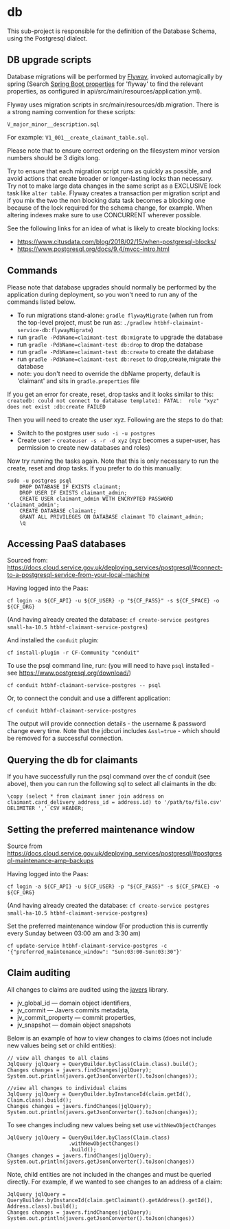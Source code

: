 db
=============

This sub-project is responsible for the definition of the Database Schema, using the Postgresql dialect.


DB upgrade scripts
-------------

Database migrations will be performed by [Flyway](https://flywaydb.org/documentation/), invoked automagically by spring
(Search [Spring Boot properties](https://docs.spring.io/spring-boot/docs/current/reference/html/common-application-properties.html)
for 'flyway' to find the relevant properties, as configured in api/src/main/resources/application.yml).

Flyway uses migration scripts in src/main/resources/db.migration.
There is a strong naming convention for these scripts:
```
V_major_minor__description.sql
```
For example: `V1_001__create_claimant_table.sql`.

Please note that to ensure correct ordering on the filesystem minor version numbers should be 3 digits long.

Try to ensure that each migration script runs as quickly as possible, and avoid actions that create broader or longer-lasting locks than necessary.
Try not to make large data changes in the same script as a EXCLUSIVE lock task like `alter table`.
Flyway creates a transaction per migration script and if you mix the two the non blocking data task becomes a blocking one because of the lock required for the schema change, for example.
When altering indexes make sure to use CONCURRENT wherever possible.

See the following links for an idea of what is likely to create blocking locks:
- https://www.citusdata.com/blog/2018/02/15/when-postgresql-blocks/
- https://www.postgresql.org/docs/9.4/mvcc-intro.html


Commands
-------------

Please note that database upgrades should normally be performed by the application during deployment, so you won't need to run any of the commands listed below.

- To run migrations stand-alone: `gradle flywayMigrate` (when run from the top-level project, must be run as: `./gradlew htbhf-claimaint-service-db:flywayMigrate`)
- run `gradle -PdbName=claimant-test db:migrate` to upgrade the database
- run `gradle -PdbName=claimant-test db:drop` to drop the database
- run `gradle -PdbName=claimant-test db:create` to create the database
- run `gradle -PdbName=claimant-test db:reset` to drop,create,migrate the database
- note: you don't need to override the dbName property, default is 'claimant' and sits in `gradle.properties` file

If you get an error for create, reset, drop tasks and it looks similar to this:
 `createdb: could not connect to database template1: FATAL:  role "xyz" does not exist
  :db:create FAILED`

Then you will need to create the user xyz. Following are the steps to do that:   

- Switch to the postgres user `sudo -i -u postgres`
- Create user - `createuser -s -r -d xyz` (xyz becomes a super-user, has permission to create new databases and roles)

Now try running the tasks again. Note that this is only necessary to run the create, reset and drop tasks. 
If you prefer to do this manually:
```
sudo -u postgres psql
    DROP DATABASE IF EXISTS claimant;
    DROP USER IF EXISTS claimant_admin;
    CREATE USER claimant_admin WITH ENCRYPTED PASSWORD 'claimant_admin';
    CREATE DATABASE claimant;
    GRANT ALL PRIVILEGES ON DATABASE claimant TO claimant_admin;
    \q
```

Accessing PaaS databases
-------------
Sourced from: https://docs.cloud.service.gov.uk/deploying_services/postgresql/#connect-to-a-postgresql-service-from-your-local-machine

Having logged into the Paas:
```
cf login -a ${CF_API} -u ${CF_USER} -p "${CF_PASS}" -s ${CF_SPACE} -o ${CF_ORG}
```
(And having already created the database: `cf create-service postgres small-ha-10.5 htbhf-claimant-service-postgres`)

And installed the `conduit` plugin:
```
cf install-plugin -r CF-Community "conduit"
```
To use the psql command line, run: (you will need to have `psql` installed - see https://www.postgresql.org/download/)
```
cf conduit htbhf-claimant-service-postgres -- psql
```
Or, to connect the conduit and use a different application:
```
cf conduit htbhf-claimant-service-postgres
```
The output will provide connection details - the username & password change every time.
Note that the jdbcuri includes `&ssl=true` - which should be removed for a successful connection.

Querying the db for claimants
-------------
If you have successfully run the psql command over the cf conduit (see above), then you can run the following sql to select all claimants in the db:
```
\copy (select * from claimant inner join address on claimant.card_delivery_address_id = address.id) to '/path/to/file.csv' DELIMITER ',' CSV HEADER;
```

Setting the preferred maintenance window
------------
Source from https://docs.cloud.service.gov.uk/deploying_services/postgresql/#postgresql-maintenance-amp-backups

Having logged into the Paas:
```
cf login -a ${CF_API} -u ${CF_USER} -p "${CF_PASS}" -s ${CF_SPACE} -o ${CF_ORG}
```
(And having already created the database: `cf create-service postgres small-ha-10.5 htbhf-claimant-service-postgres`)

Set the preferred maintenance window (For production this is currently every Sunday between 03:00 am and 3:30 am)
```
cf update-service htbhf-claimant-service-postgres -c '{"preferred_maintenance_window": "Sun:03:00-Sun:03:30"}'
```

Claim auditing
-----------
All changes to claims are audited using the [javers](https://javers.org/) library. 

* jv_global_id — domain object identifiers,
* jv_commit — Javers commits metadata,
* jv_commit_property — commit properties,
* jv_snapshot — domain object snapshots

Below is an example of how to view changes to claims (does not include new values being set or child entities):
```
// view all changes to all claims
JqlQuery jqlQuery = QueryBuilder.byClass(Claim.class).build();
Changes changes = javers.findChanges(jqlQuery);
System.out.println(javers.getJsonConverter().toJson(changes));

//view all changes to individual claims
JqlQuery jqlQuery = QueryBuilder.byInstanceId(claim.getId(), Claim.class).build();
Changes changes = javers.findChanges(jqlQuery);
System.out.println(javers.getJsonConverter().toJson(changes));
```

To see changes including new values being set use `withNewObjectChanges`
```
JqlQuery jqlQuery = QueryBuilder.byClass(Claim.class)
                    .withNewObjectChanges()
                    .build();
Changes changes = javers.findChanges(jqlQuery);
System.out.println(javers.getJsonConverter().toJson(changes))
```

Note, child entities are not included in the changes and must be queried directly. For example, if we wanted to see changes to an address of a claim:
```
JqlQuery jqlQuery = QueryBuilder.byInstanceId(claim.getClaimant().getAddress().getId(), Address.class).build();
Changes changes = javers.findChanges(jqlQuery);
System.out.println(javers.getJsonConverter().toJson(changes))
```
